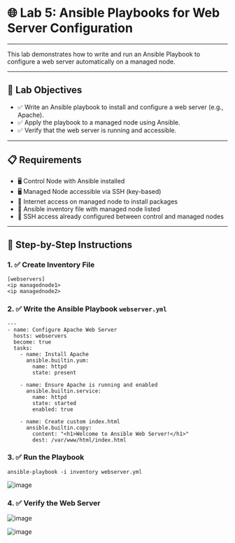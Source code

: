 # 🌐 Lab 5: Ansible Playbooks for Web Server Configuration

---

This lab demonstrates how to write and run an Ansible Playbook to configure a web server automatically on a managed node.

---

## 🎯 Lab Objectives

- ✅ Write an Ansible playbook to install and configure a web server (e.g., Apache).
- ✅ Apply the playbook to a managed node using Ansible.
- ✅ Verify that the web server is running and accessible.

---

## 📋 Requirements

- 🖥️ Control Node with Ansible installed
- 🖥️ Managed Node accessible via SSH (key-based)
- 🧩 Internet access on managed node to install packages
- 📄 Ansible inventory file with managed node listed
- 🔐 SSH access already configured between control and managed nodes

---

## 🧾 Step-by-Step Instructions

### 1. ✅ Create Inventory File
```
[webservers]
<ip managednode1>
<ip managednode2>
```
### 2. ✅ Write the Ansible Playbook `webserver.yml`
```
---
- name: Configure Apache Web Server
  hosts: webservers
  become: true
  tasks:
    - name: Install Apache
      ansible.builtin.yum:
        name: httpd
        state: present

    - name: Ensure Apache is running and enabled
      ansible.builtin.service:
        name: httpd
        state: started
        enabled: true

    - name: Create custom index.html
      ansible.builtin.copy:
        content: "<h1>Welcome to Ansible Web Server!</h1>"
        dest: /var/www/html/index.html
```

### 3. ✅ Run the Playbook
```
ansible-playbook -i inventory webserver.yml
```
![image](https://github.com/user-attachments/assets/7e465e29-823d-48a1-96e3-481ba1aeef74)


### 4. ✅ Verify the Web Server

![image](https://github.com/user-attachments/assets/a68a55b6-eaab-4a55-81ec-462ec971ac91)

![image](https://github.com/user-attachments/assets/5bb10363-adc7-48b1-ab15-1431230527d3)















